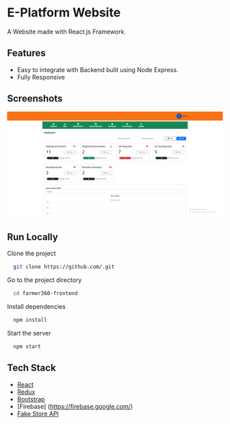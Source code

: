 # E-Platform Website

A Website made with React.js Framework.


## Features

- Easy to integrate with Backend bulit using Node Express.
- Fully Responsive


## Screenshots

![App Screenshot](public/assets/main.png.PNG)


## Run Locally

Clone the project

```bash
  git clone https://github.com/.git
```

Go to the project directory

```bash
  cd farmer360-frontend
```

Install dependencies

```bash
  npm install
```

Start the server

```bash
  npm start
```


## Tech Stack

* [React](https://reactjs.org/)
* [Redux](https://redux.js.org/)
* [Bootstrap](https://getbootstrap.com/)
* [Firebase] (https://firebase.google.com/)
* [Fake Store API](https://fakestoreapi.com/)

